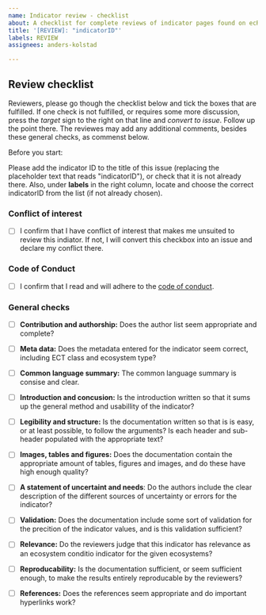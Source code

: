 ```yaml
---
name: Indicator review - checklist
about: A checklist for complete reviews of indicator pages found on ecRxiv
title: '[REVIEW]: "indicatorID"'
labels: REVIEW
assignees: anders-kolstad

---
```


## Review checklist

Reviewers, please go though the checklist below and tick the boxes that are fulfilled. 
If one check is not fulfilled, or requires some more discussion, press the *target* sign to the right on that line and *convert to issue*. Follow up the point there.
The reviewes may add any additional comments, besides these general checks, as commenst below.

Before you start:

Please add the indicator ID to the title of this issue (replacing the placeholder text that reads "indicatorID"), or check that it is not already there. 
Also, under **labels** in the right column, locate and choose the correct indicatorID from the list (if not already chosen).   

### Conflict of interest

- [ ] I confirm that I have conflict of interest that makes me unsuited to review this indiator. If not, I will convert this checkbox into an issue and declare my conflict there.

### Code of Conduct

- [ ] I confirm that I read and will adhere to the [code of conduct](https://github.com/NINAnor/ecRxiv/blob/main/docs/code_of_conduct.md).

### General checks

- [ ] **Contribution and authorship:** Does the author list seem appropriate and complete?
- [ ] **Meta data:** Does the metadata entered for the indicator seem correct, including ECT class and ecosystem type?
- [ ] **Common language summary:** The common language summary is consise and clear.
- [ ] **Introduction and concusion:** Is the introduction written so that it sums up the general method and usabillity of the indicator?  
- [ ] **Legibility and structure:** Is the documentation written so that is is easy, or at least possible, to follow the arguments? Is each header and sub-header populated with the appropriate text?
- [ ] **Images, tables and figures:** Does the documentation contain the appropriate amount of tables, figures and images, and do these have high enough quality?
- [ ] **A statement of uncertaint and needs**: Do the authors include the clear description of the different sources of uncertainty or errors for the indicator?
- [ ] **Validation:** Does the documentation include some sort of validation for the precition of the indicator values, and is this validation sufficient?
- [ ] **Relevance:** Do the reviewers judge that this indicator has relevance as an ecosystem conditio indicator for the given ecosystems?
- [ ] **Reproducability:** Is the documentation sufficient, or seem sufficient enough, to make the results entirely reproducable by the reviewers? 
- [ ] **References:** Does the references seem appropriate and do important hyperlinks work?


